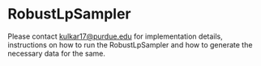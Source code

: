 # RobustLpSampler
Please contact kulkar17@purdue.edu for implementation details, instructions on how to run the RobustLpSampler and how to generate the necessary data for the same.

